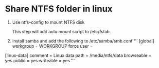 # Share NTFS folder in linux

1. Use ntfs-config to mount NTFS disk

   This step will add auto mount script to /etc/fstab.   
   
1. Install samba and add the following to /etc/samba/smb.conf
'''
[global]
   workgroup = WORKGROUP
   force user = <username>

[linux-data]
   comment = Linux data
   path = /media/ntfs/data
   browseable = yes
   public = yes
   writeable = yes
'''
